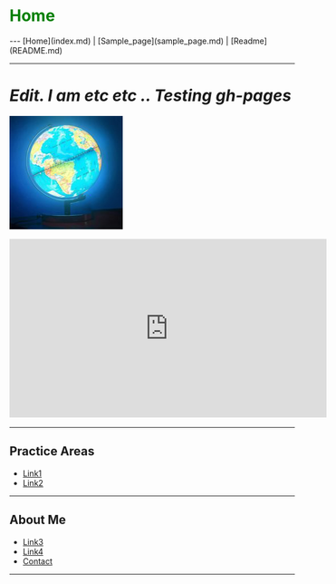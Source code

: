 <h1 style="color:green; font-size:2em">Home</h1>
---
[Home](index.md) | [Sample_page](sample_page.md) | [Readme](README.md)

---
# <i>Edit. I am etc etc .. Testing gh-pages</i>
![Link](images/logo.png)
<iframe width="560" height="315" src="https://www.youtube.com/embed/watch?list=PL5P8TinruTgMH1AIL-GyzymdGCfG6pUQd&v=HYzaJvq9hm8" frameborder="0" allow="autoplay; encrypted-media" allowfullscreen></iframe>
  
---

## Practice Areas
- [ Link1 ](#link1)<br>
- [ Link2 ](#link2)<br>

---

## About Me
- [ Link3 ](#link3)<br>
- [ Link4 ](#link4)<br>
- [ Contact ](#contact)<br>

---
